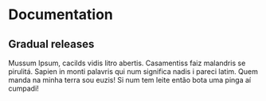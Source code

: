 # Documentation

## Gradual releases

Mussum Ipsum, cacilds vidis litro abertis. Casamentiss faiz malandris se pirulitá. Sapien in monti palavris qui num significa nadis i pareci latim. Quem manda na minha terra sou euzis! Si num tem leite então bota uma pinga aí cumpadi!
